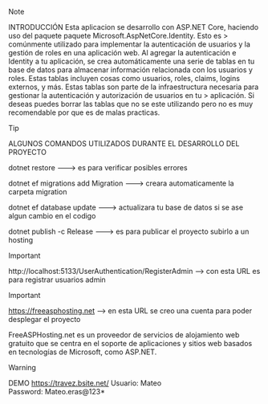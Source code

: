 > [!NOTE]
> INTRODUCCIÓN
> Esta aplicacion se desarrollo con ASP.NET Core, haciendo uso del paquete paquete Microsoft.AspNetCore.Identity. Esto es   > comúnmente utilizado para implementar la autenticación de usuarios y la gestión de roles en una aplicación web.
> Al agregar la autenticación e Identity a tu aplicación, se crea automáticamente una serie de tablas en tu base de datos
> para almacenar información relacionada con los usuarios y roles. 
> Estas tablas incluyen cosas como usuarios, roles, claims, logins externos, y más. 
> Estas tablas son parte de la infraestructura necesaria para gestionar la autenticación y autorización de usuarios en tu   > aplicación.
> Si deseas puedes borrar las tablas que no se este utilizando pero no es muy recomendable por que es de malas practicas.

> [!TIP]
> ALGUNOS COMANDOS UTILIZADOS DURANTE EL DESARROLLO DEL PROYECTO

dotnet restore                            ---> es para verificar posibles errores

dotnet ef migrations add Migration        ---> creara automaticamente la carpeta migration

dotnet ef database update                 ---> actualizara tu base de datos si se ase algun cambio en el codigo

dotnet publish -c Release                 ---> es para publicar el proyecto subirlo a un hosting
> [!IMPORTANT]
http://localhost:5133/UserAuthentication/RegisterAdmin      --> con esta URL es para registrar usuarios admin

> [!IMPORTANT]
https://freeasphosting.net                 --> en esta URL se creo una cuenta para poder desplegar el proyecto

FreeASPHosting.net es un proveedor de servicios de alojamiento web gratuito que se centra
en el soporte de aplicaciones y sitios web basados en tecnologías de Microsoft, como ASP.NET. 

> [!WARNING]
> DEMO
> https://travez.bsite.net/
> Usuario: Mateo        
> Password: Mateo.eras@123*